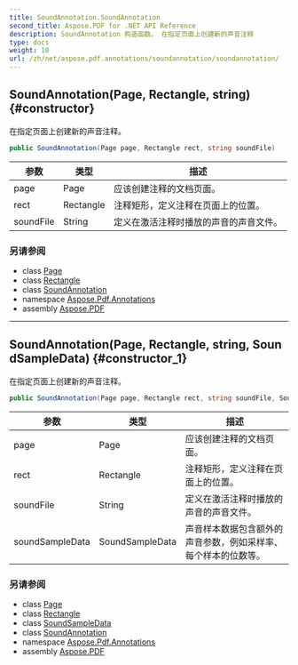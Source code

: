 ```yaml
---
title: SoundAnnotation.SoundAnnotation
second_title: Aspose.PDF for .NET API Reference
description: SoundAnnotation 构造函数。 在指定页面上创建新的声音注释
type: docs
weight: 10
url: /zh/net/aspose.pdf.annotations/soundannotation/soundannotation/
---
```

## SoundAnnotation(Page, Rectangle, string) {#constructor}

在指定页面上创建新的声音注释。

```csharp
public SoundAnnotation(Page page, Rectangle rect, string soundFile)
```

| 参数 | 类型 | 描述 |
| --- | --- | --- |
| page | Page | 应该创建注释的文档页面。 |
| rect | Rectangle | 注释矩形，定义注释在页面上的位置。 |
| soundFile | String | 定义在激活注释时播放的声音的声音文件。 |

### 另请参阅

* class [Page](../../../aspose.pdf/page/)
* class [Rectangle](../../../aspose.pdf/rectangle/)
* class [SoundAnnotation](../)
* namespace [Aspose.Pdf.Annotations](../../../aspose.pdf.annotations/)
* assembly [Aspose.PDF](../../../)

---

## SoundAnnotation(Page, Rectangle, string, SoundSampleData) {#constructor_1}

在指定页面上创建新的声音注释。

```csharp
public SoundAnnotation(Page page, Rectangle rect, string soundFile, SoundSampleData soundSampleData)
```

| 参数 | 类型 | 描述 |
| --- | --- | --- |
| page | Page | 应该创建注释的文档页面。 |
| rect | Rectangle | 注释矩形，定义注释在页面上的位置。 |
| soundFile | String | 定义在激活注释时播放的声音的声音文件。 |
| soundSampleData | SoundSampleData | 声音样本数据包含额外的声音参数，例如采样率、每个样本的位数等。 |

### 另请参阅

* class [Page](../../../aspose.pdf/page/)
* class [Rectangle](../../../aspose.pdf/rectangle/)
* class [SoundSampleData](../../soundsampledata/)
* class [SoundAnnotation](../)
* namespace [Aspose.Pdf.Annotations](../../../aspose.pdf.annotations/)
* assembly [Aspose.PDF](../../../)